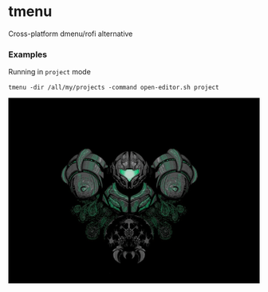 # tmenu

Cross-platform dmenu/rofi alternative

### Examples

Running in `project` mode
```
tmenu -dir /all/my/projects -command open-editor.sh project
```

![Project mode](.github/project_mode_preview.gif)
